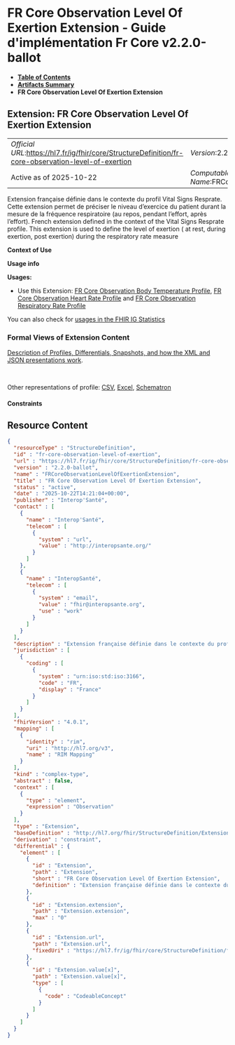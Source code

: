 # FR Core Observation Level Of Exertion Extension - Guide d'implémentation Fr Core v2.2.0-ballot

* [**Table of Contents**](toc.md)
* [**Artifacts Summary**](artifacts.md)
* **FR Core Observation Level Of Exertion Extension**

## Extension: FR Core Observation Level Of Exertion Extension 

| | |
| :--- | :--- |
| *Official URL*:https://hl7.fr/ig/fhir/core/StructureDefinition/fr-core-observation-level-of-exertion | *Version*:2.2.0-ballot |
| Active as of 2025-10-22 | *Computable Name*:FRCoreObservationLevelOfExertionExtension |

Extension française définie dans le contexte du profil Vital Signs Resprate. Cette extension permet de préciser le niveau d’exercice du patient durant la mesure de la fréquence respiratoire (au repos, pendant l’effort, après l’effort). French extension defined in the context of the Vital Signs Resprate profile. This extension is used to define the level of exertion ( at rest, during exertion, post exertion) during the respiratory rate measure

**Context of Use**

**Usage info**

**Usages:**

* Use this Extension: [FR Core Observation Body Temperature Profile](StructureDefinition-fr-core-observation-body-temperature.md), [FR Core Observation Heart Rate Profile](StructureDefinition-fr-core-observation-heartrate.md) and [FR Core Observation Respiratory Rate Profile](StructureDefinition-fr-core-observation-resp-rate.md)

You can also check for [usages in the FHIR IG Statistics](https://packages2.fhir.org/xig/hl7.fhir.fr.core|current/StructureDefinition/fr-core-observation-level-of-exertion)

### Formal Views of Extension Content

 [Description of Profiles, Differentials, Snapshots, and how the XML and JSON presentations work](http://build.fhir.org/ig/FHIR/ig-guidance/readingIgs.html#structure-definitions). 

 

Other representations of profile: [CSV](StructureDefinition-fr-core-observation-level-of-exertion.csv), [Excel](StructureDefinition-fr-core-observation-level-of-exertion.xlsx), [Schematron](StructureDefinition-fr-core-observation-level-of-exertion.sch) 

#### Constraints



## Resource Content

```json
{
  "resourceType" : "StructureDefinition",
  "id" : "fr-core-observation-level-of-exertion",
  "url" : "https://hl7.fr/ig/fhir/core/StructureDefinition/fr-core-observation-level-of-exertion",
  "version" : "2.2.0-ballot",
  "name" : "FRCoreObservationLevelOfExertionExtension",
  "title" : "FR Core Observation Level Of Exertion Extension",
  "status" : "active",
  "date" : "2025-10-22T14:21:04+00:00",
  "publisher" : "Interop'Santé",
  "contact" : [
    {
      "name" : "Interop'Santé",
      "telecom" : [
        {
          "system" : "url",
          "value" : "http://interopsante.org/"
        }
      ]
    },
    {
      "name" : "InteropSanté",
      "telecom" : [
        {
          "system" : "email",
          "value" : "fhir@interopsante.org",
          "use" : "work"
        }
      ]
    }
  ],
  "description" : "Extension française définie dans le contexte du profil Vital Signs Resprate. Cette extension permet de préciser le niveau d'exercice du patient durant la mesure de la fréquence respiratoire (au repos, pendant l'effort, après l'effort).\r\nFrench extension defined in the context of the Vital Signs Resprate profile. This extension is used to define the level of exertion ( at rest, during exertion, post exertion) during the respiratory rate measure",
  "jurisdiction" : [
    {
      "coding" : [
        {
          "system" : "urn:iso:std:iso:3166",
          "code" : "FR",
          "display" : "France"
        }
      ]
    }
  ],
  "fhirVersion" : "4.0.1",
  "mapping" : [
    {
      "identity" : "rim",
      "uri" : "http://hl7.org/v3",
      "name" : "RIM Mapping"
    }
  ],
  "kind" : "complex-type",
  "abstract" : false,
  "context" : [
    {
      "type" : "element",
      "expression" : "Observation"
    }
  ],
  "type" : "Extension",
  "baseDefinition" : "http://hl7.org/fhir/StructureDefinition/Extension",
  "derivation" : "constraint",
  "differential" : {
    "element" : [
      {
        "id" : "Extension",
        "path" : "Extension",
        "short" : "FR Core Observation Level Of Exertion Extension",
        "definition" : "Extension française définie dans le contexte du profil Vital Signs Resprate. Cette extension permet de préciser le niveau d'exercice du patient durant la mesure de la fréquence respiratoire (au repos, pendant l'effort, après l'effort).\r\nFrench extension defined in the context of the Vital Signs Resprate profile. This extension is used to define the level of exertion ( at rest, during exertion, post exertion) during the respiratory rate measure"
      },
      {
        "id" : "Extension.extension",
        "path" : "Extension.extension",
        "max" : "0"
      },
      {
        "id" : "Extension.url",
        "path" : "Extension.url",
        "fixedUri" : "https://hl7.fr/ig/fhir/core/StructureDefinition/fr-core-observation-level-of-exertion"
      },
      {
        "id" : "Extension.value[x]",
        "path" : "Extension.value[x]",
        "type" : [
          {
            "code" : "CodeableConcept"
          }
        ]
      }
    ]
  }
}

```
